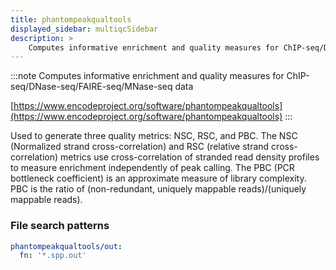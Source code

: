 ```yaml
---
title: phantompeakqualtools
displayed_sidebar: multiqcSidebar
description: >
    Computes informative enrichment and quality measures for ChIP-seq/DNase-seq/FAIRE-seq/MNase-seq data
---
```


<!--
~~~~~ DO NOT EDIT ~~~~~
This file is autogenerated from the MultiQC module python docstring.
Do not edit the markdown, it will be overwritten.

File path for the source of this content: multiqc/modules/phantompeakqualtools/phantompeakqualtools.py
~~~~~~~~~~~~~~~~~~~~~~~
-->

:::note
Computes informative enrichment and quality measures for ChIP-seq/DNase-seq/FAIRE-seq/MNase-seq data

[https://www.encodeproject.org/software/phantompeakqualtools](https://www.encodeproject.org/software/phantompeakqualtools)
:::

Used to generate three quality metrics: NSC, RSC, and PBC. The NSC (Normalized strand cross-correlation)
and RSC (relative strand cross-correlation) metrics use cross-correlation of stranded read density profiles
to measure enrichment independently of peak calling. The PBC (PCR bottleneck coefficient) is an approximate
measure of library complexity. PBC is the ratio of (non-redundant, uniquely mappable reads)/(uniquely mappable reads).

### File search patterns

```yaml
phantompeakqualtools/out:
  fn: '*.spp.out'
```
    